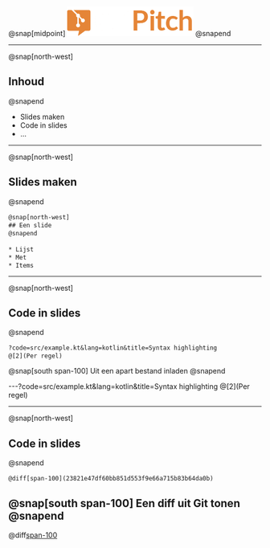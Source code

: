 @snap[midpoint]
<img src="images/logo.png" width="251" height="59" alt="GitPitch logo" style="border:unset; background:unset; box-shadow:unset;"/>
@snapend

---

@snap[north-west]
## Inhoud
@snapend

* Slides maken
* Code in slides
* ...

---

@snap[north-west]
## Slides maken
@snapend

```text
@snap[north-west]
## Een slide
@snapend

* Lijst
* Met
* Items
```
---
@snap[north-west]
## Code in slides
@snapend

```text
?code=src/example.kt&lang=kotlin&title=Syntax highlighting
@[2](Per regel)
```

@snap[south span-100]
Uit een apart bestand inladen
@snapend

---?code=src/example.kt&lang=kotlin&title=Syntax highlighting
@[2](Per regel)

---
@snap[north-west]
## Code in slides
@snapend

```text
@diff[span-100](23821e47df60bb851d553f9e66a715b83b64da0b)
```

@snap[south span-100]
Een diff uit Git tonen
@snapend
---

@diff[span-100](23821e47df60bb851d553f9e66a715b83b64da0b)

